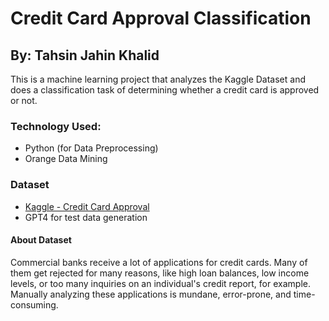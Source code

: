 # Credit Card Approval Classification
## By: Tahsin Jahin Khalid
This is a machine learning project that analyzes the Kaggle Dataset and does a classification task of determining whether a credit card is approved or not.

### Technology Used:
- Python (for Data Preprocessing)
- Orange Data Mining

### Dataset
- [Kaggle - Credit Card Approval](https://www.kaggle.com/datasets/youssefaboelwafa/credit-card-approval/)
- GPT4 for test data generation

#### About Dataset
Commercial banks receive a lot of applications for credit cards. Many of them get rejected for many reasons, like high loan balances, low income levels, or too many inquiries on an individual's credit report, for example. Manually analyzing these applications is mundane, error-prone, and time-consuming.


